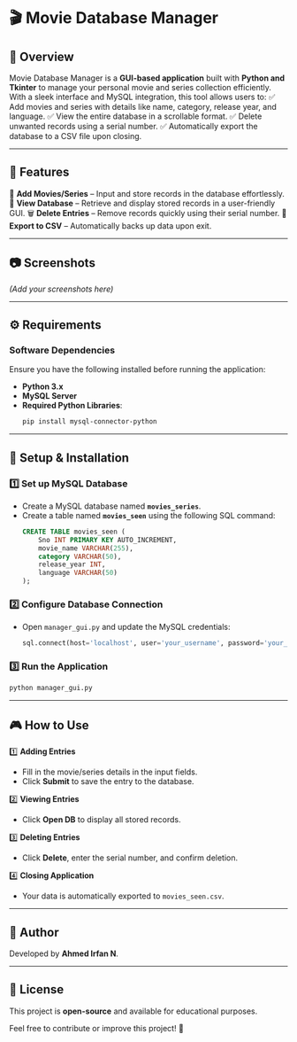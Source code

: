 # 🎬 Movie Database Manager

## 📌 Overview
Movie Database Manager is a **GUI-based application** built with **Python and Tkinter** to manage your personal movie and series collection efficiently. With a sleek interface and MySQL integration, this tool allows users to:
✅ Add movies and series with details like name, category, release year, and language.
✅ View the entire database in a scrollable format.
✅ Delete unwanted records using a serial number.
✅ Automatically export the database to a CSV file upon closing.

---

## 🌟 Features
🎥 **Add Movies/Series** – Input and store records in the database effortlessly.
📜 **View Database** – Retrieve and display stored records in a user-friendly GUI.
🗑 **Delete Entries** – Remove records quickly using their serial number.
💾 **Export to CSV** – Automatically backs up data upon exit.

---

## 📷 Screenshots
*(Add your screenshots here)*

---

## ⚙️ Requirements
### **Software Dependencies**
Ensure you have the following installed before running the application:
- **Python 3.x**
- **MySQL Server**
- **Required Python Libraries**:
  ```sh
  pip install mysql-connector-python
  ```

---

## 🚀 Setup & Installation
### **1️⃣ Set up MySQL Database**
- Create a MySQL database named **`movies_series`**.
- Create a table named **`movies_seen`** using the following SQL command:
  ```sql
  CREATE TABLE movies_seen (
      Sno INT PRIMARY KEY AUTO_INCREMENT,
      movie_name VARCHAR(255),
      category VARCHAR(50),
      release_year INT,
      language VARCHAR(50)
  );
  ```

### **2️⃣ Configure Database Connection**
- Open `manager_gui.py` and update the MySQL credentials:
  ```python
  sql.connect(host='localhost', user='your_username', password='your_password', database='movies_series')
  ```

### **3️⃣ Run the Application**
  ```sh
  python manager_gui.py
  ```

---

## 🎮 How to Use
1️⃣ **Adding Entries**
   - Fill in the movie/series details in the input fields.
   - Click **Submit** to save the entry to the database.

2️⃣ **Viewing Entries**
   - Click **Open DB** to display all stored records.

3️⃣ **Deleting Entries**
   - Click **Delete**, enter the serial number, and confirm deletion.

4️⃣ **Closing Application**
   - Your data is automatically exported to `movies_seen.csv`.

---

## 👤 Author
Developed by **Ahmed Irfan N**.

---

## 📜 License
This project is **open-source** and available for educational purposes.

Feel free to contribute or improve this project! 🚀

